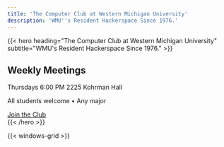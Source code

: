 ```yaml
---
title: 'The Computer Club at Western Michigan University'
description: 'WMU''s Resident Hackerspace Since 1976.'
---
```


{{< hero heading="The Computer Club at Western Michigan University" subtitle="WMU's Resident Hackerspace Since 1976." >}}
<div class='meeting-info-prominent'>
  <div class='meeting-primary'>
    <h2 class='meeting-title'>Weekly Meetings</h2>
    <div class='meeting-details'>
      <span class='meeting-time'>Thursdays 6:00 PM</span>
      <span class='meeting-location'>2225 Kohrman Hall</span>
    </div>
    <p class='meeting-welcome'>All students welcome • Any major</p>
  </div>
</div>
<div class='hero-actions'>
  <a href='{{ "join" | absURL }}' class='join-button'>Join the Club</a>
  </div>
{{< /hero >}}

{{< windows-grid >}} 